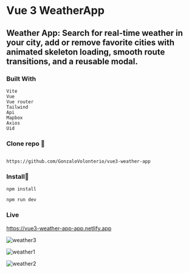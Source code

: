 # Vue 3 WeatherApp

## Weather App: Search for real-time weather in your city, add or remove favorite cities with animated skeleton loading, smooth route transitions, and a reusable modal.

 ### Built With

```
Vite
Vue
Vue router
Tailwind
Api
Mapbox
Axios
Uid

```

### Clone repo 🔧

```

https://github.com/GonzaloVolonterio/vue3-weather-app

```

### Install🔧

```
npm install

npm run dev
```

### Live

https://vue3-weather-app-app.netlify.app

![weather3](https://github.com/GonzaloVolonterio/vue3-weather-app/assets/64506662/19d32831-7d23-451e-827c-5591ec83aa49)

![weather1](https://github.com/GonzaloVolonterio/vue3-weather-app/assets/64506662/b7d8cf35-717e-42ff-8387-edf033981e83)

![weather2](https://github.com/GonzaloVolonterio/vue3-weather-app/assets/64506662/570fc201-e0cf-402d-88d6-1c3d1b84e78a)




